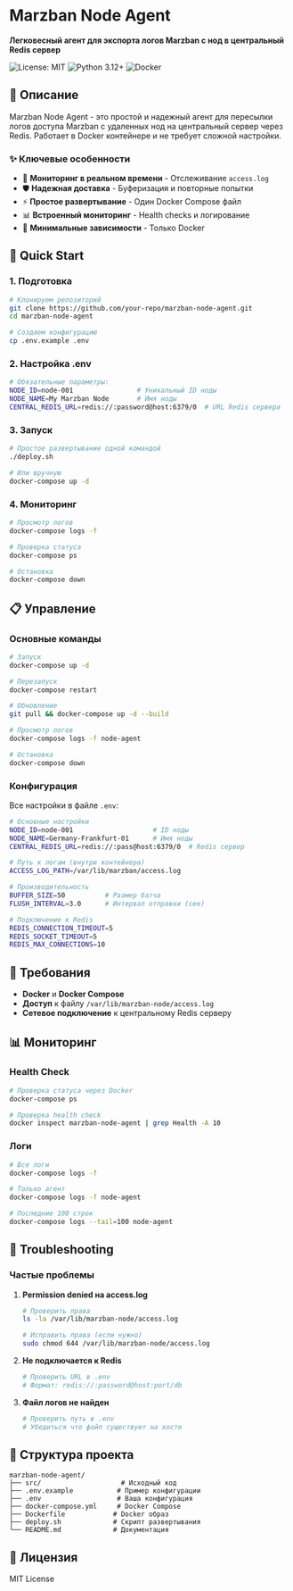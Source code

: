 # Marzban Node Agent

**Легковесный агент для экспорта логов Marzban с нод в центральный Redis сервер**

![License: MIT](https://img.shields.io/badge/License-MIT-yellow.svg)
![Python 3.12+](https://img.shields.io/badge/python-3.12+-blue.svg)
![Docker](https://img.shields.io/badge/docker-supported-blue.svg)

## 🎯 Описание

Marzban Node Agent - это простой и надежный агент для пересылки логов доступа Marzban с удаленных нод на центральный сервер через Redis. Работает в Docker контейнере и не требует сложной настройки.

### ✨ Ключевые особенности

- 🔄 **Мониторинг в реальном времени** - Отслеживание `access.log` 
- 🛡️ **Надежная доставка** - Буферизация и повторные попытки
- ⚡ **Простое развертывание** - Один Docker Compose файл
- 📊 **Встроенный мониторинг** - Health checks и логирование
- 🔐 **Минимальные зависимости** - Только Docker

## 🚀 Quick Start

### 1. Подготовка
```bash
# Клонируем репозиторий
git clone https://github.com/your-repo/marzban-node-agent.git
cd marzban-node-agent

# Создаем конфигурацию
cp .env.example .env
```

### 2. Настройка .env
```bash
# Обязательные параметры:
NODE_ID=node-001                # Уникальный ID ноды
NODE_NAME=My Marzban Node       # Имя ноды
CENTRAL_REDIS_URL=redis://:password@host:6379/0  # URL Redis сервера
```

### 3. Запуск
```bash
# Простое развертывание одной командой
./deploy.sh

# Или вручную
docker-compose up -d
```

### 4. Мониторинг
```bash
# Просмотр логов
docker-compose logs -f

# Проверка статуса
docker-compose ps

# Остановка
docker-compose down
```

## 📋 Управление

### Основные команды
```bash
# Запуск
docker-compose up -d

# Перезапуск
docker-compose restart

# Обновление
git pull && docker-compose up -d --build

# Просмотр логов
docker-compose logs -f node-agent

# Остановка
docker-compose down
```

### Конфигурация

Все настройки в файле `.env`:

```bash
# Основные настройки
NODE_ID=node-001                    # ID ноды
NODE_NAME=Germany-Frankfurt-01      # Имя ноды
CENTRAL_REDIS_URL=redis://:pass@host:6379/0  # Redis сервер

# Путь к логам (внутри контейнера)  
ACCESS_LOG_PATH=/var/lib/marzban/access.log

# Производительность
BUFFER_SIZE=50          # Размер батча
FLUSH_INTERVAL=3.0      # Интервал отправки (сек)

# Подключение к Redis
REDIS_CONNECTION_TIMEOUT=5
REDIS_SOCKET_TIMEOUT=5
REDIS_MAX_CONNECTIONS=10
```

## 🔧 Требования

- **Docker** и **Docker Compose**
- **Доступ** к файлу `/var/lib/marzban-node/access.log`
- **Сетевое подключение** к центральному Redis серверу

## 📊 Мониторинг

### Health Check
```bash
# Проверка статуса через Docker
docker-compose ps

# Проверка health check
docker inspect marzban-node-agent | grep Health -A 10
```

### Логи
```bash
# Все логи
docker-compose logs -f

# Только агент
docker-compose logs -f node-agent

# Последние 100 строк
docker-compose logs --tail=100 node-agent
```

## 🐛 Troubleshooting

### Частые проблемы

1. **Permission denied на access.log**
   ```bash
   # Проверить права
   ls -la /var/lib/marzban-node/access.log
   
   # Исправить права (если нужно)
   sudo chmod 644 /var/lib/marzban-node/access.log
   ```

2. **Не подключается к Redis**
   ```bash
   # Проверить URL в .env
   # Формат: redis://:password@host:port/db
   ```

3. **Файл логов не найден**
   ```bash
   # Проверить путь в .env
   # Убедиться что файл существует на хосте
   ```

## 📝 Структура проекта

```
marzban-node-agent/
├── src/                    # Исходный код
├── .env.example           # Пример конфигурации
├── .env                   # Ваша конфигурация
├── docker-compose.yml     # Docker Compose
├── Dockerfile            # Docker образ
├── deploy.sh             # Скрипт развертывания
└── README.md             # Документация
```

## 📄 Лицензия

MIT License
